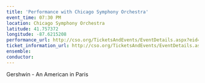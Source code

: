 ```yaml
---
title: 'Performance with Chicago Symphony Orchestra'
event_time: 07:30 PM
location: Chicago Symphony Orchestra
latitude: 41.757372
longitude: -87.6215208
performance_url: http://cso.org/TicketsAndEvents/EventDetails.aspx?eid=5637
ticket_information_url: http://cso.org/TicketsAndEvents/EventDetails.aspx?eid=5637
ensemble: 
conductor: 
---
```

Gershwin - An American in Paris